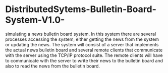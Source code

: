# DistributedSytems-Bulletin-Board-System-V1.0-
simulating a news bulletin board system. In this system there are several processes accessing the system, either getting the news from the system or updating the news. The system will consist of a server that implements the actual news bulletin board and several remote clients that communicate with the server using the TCP/IP protocol suite. The remote clients will have to communicate with the server to write their news to the bulletin board and also to read the news from the bulletin board.

